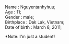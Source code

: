 Name  :  Nguyentanhyhuu;     
Age  :  11;     
Gender  :  male;     
Birthplace  :  Dak Lak, Vietnam;     
Date of birth  :  March 8, 2011;     

*Note: I'm just a student!
